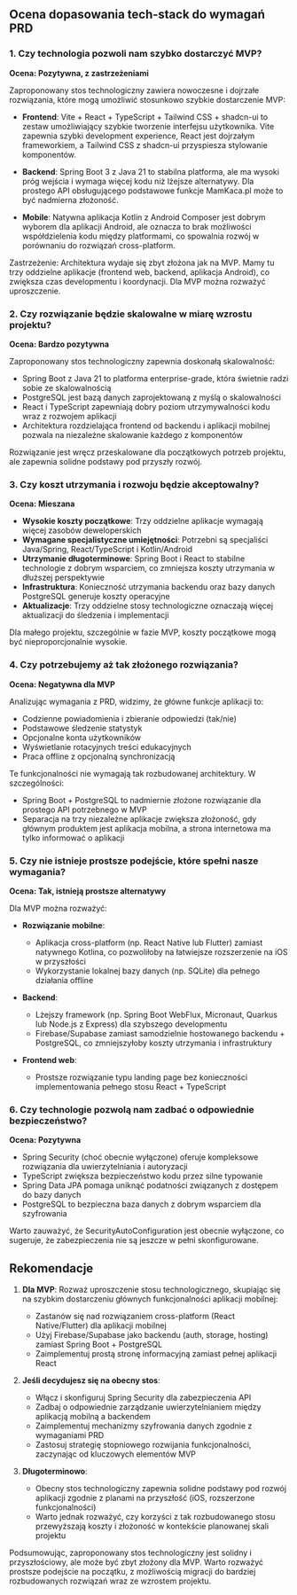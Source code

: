 ## Ocena dopasowania tech-stack do wymagań PRD

### 1. Czy technologia pozwoli nam szybko dostarczyć MVP?

__Ocena: Pozytywna, z zastrzeżeniami__

Zaproponowany stos technologiczny zawiera nowoczesne i dojrzałe rozwiązania, które mogą umożliwić stosunkowo szybkie dostarczenie MVP:

- __Frontend__: Vite + React + TypeScript + Tailwind CSS + shadcn-ui to zestaw umożliwiający szybkie tworzenie interfejsu użytkownika. Vite zapewnia szybki development experience, React jest dojrzałym frameworkiem, a Tailwind CSS z shadcn-ui przyspiesza stylowanie komponentów.

- __Backend__: Spring Boot 3 z Java 21 to stabilna platforma, ale ma wysoki próg wejścia i wymaga więcej kodu niż lżejsze alternatywy. Dla prostego API obsługującego podstawowe funkcje MamKaca.pl może to być nadmierna złożoność.

- __Mobile__: Natywna aplikacja Kotlin z Android Composer jest dobrym wyborem dla aplikacji Android, ale oznacza to brak możliwości współdzielenia kodu między platformami, co spowalnia rozwój w porównaniu do rozwiązań cross-platform.

Zastrzeżenie: Architektura wydaje się zbyt złożona jak na MVP. Mamy tu trzy oddzielne aplikacje (frontend web, backend, aplikacja Android), co zwiększa czas developmentu i koordynacji. Dla MVP można rozważyć uproszczenie.

### 2. Czy rozwiązanie będzie skalowalne w miarę wzrostu projektu?

__Ocena: Bardzo pozytywna__

Zaproponowany stos technologiczny zapewnia doskonałą skalowalność:

- Spring Boot z Java 21 to platforma enterprise-grade, która świetnie radzi sobie ze skalowalnością
- PostgreSQL jest bazą danych zaprojektowaną z myślą o skalowalności
- React i TypeScript zapewniają dobry poziom utrzymywalności kodu wraz z rozwojem aplikacji
- Architektura rozdzielająca frontend od backendu i aplikacji mobilnej pozwala na niezależne skalowanie każdego z komponentów

Rozwiązanie jest wręcz przeskalowane dla początkowych potrzeb projektu, ale zapewnia solidne podstawy pod przyszły rozwój.

### 3. Czy koszt utrzymania i rozwoju będzie akceptowalny?

__Ocena: Mieszana__

- __Wysokie koszty początkowe__: Trzy oddzielne aplikacje wymagają więcej zasobów deweloperskich
- __Wymagane specjalistyczne umiejętności__: Potrzebni są specjaliści Java/Spring, React/TypeScript i Kotlin/Android
- __Utrzymanie długoterminowe__: Spring Boot i React to stabilne technologie z dobrym wsparciem, co zmniejsza koszty utrzymania w dłuższej perspektywie
- __Infrastruktura__: Konieczność utrzymania backendu oraz bazy danych PostgreSQL generuje koszty operacyjne
- __Aktualizacje__: Trzy oddzielne stosy technologiczne oznaczają więcej aktualizacji do śledzenia i implementacji

Dla małego projektu, szczególnie w fazie MVP, koszty początkowe mogą być nieproporcjonalnie wysokie.

### 4. Czy potrzebujemy aż tak złożonego rozwiązania?

__Ocena: Negatywna dla MVP__

Analizując wymagania z PRD, widzimy, że główne funkcje aplikacji to:

- Codzienne powiadomienia i zbieranie odpowiedzi (tak/nie)
- Podstawowe śledzenie statystyk
- Opcjonalne konta użytkowników
- Wyświetlanie rotacyjnych treści edukacyjnych
- Praca offline z opcjonalną synchronizacją

Te funkcjonalności nie wymagają tak rozbudowanej architektury. W szczególności:

- Spring Boot + PostgreSQL to nadmiernie złożone rozwiązanie dla prostego API potrzebnego w MVP
- Separacja na trzy niezależne aplikacje zwiększa złożoność, gdy głównym produktem jest aplikacja mobilna, a strona internetowa ma tylko informować o aplikacji

### 5. Czy nie istnieje prostsze podejście, które spełni nasze wymagania?

__Ocena: Tak, istnieją prostsze alternatywy__

Dla MVP można rozważyć:

- __Rozwiązanie mobilne__:

    - Aplikacja cross-platform (np. React Native lub Flutter) zamiast natywnego Kotlina, co pozwoliłoby na łatwiejsze rozszerzenie na iOS w przyszłości
    - Wykorzystanie lokalnej bazy danych (np. SQLite) dla pełnego działania offline

- __Backend__:

    - Lżejszy framework (np. Spring Boot WebFlux, Micronaut, Quarkus lub Node.js z Express) dla szybszego developmentu
    - Firebase/Supabase zamiast samodzielnie hostowanego backendu + PostgreSQL, co zmniejszyłoby koszty utrzymania i infrastruktury

- __Frontend web__:

    - Prostsze rozwiązanie typu landing page bez konieczności implementowania pełnego stosu React + TypeScript

### 6. Czy technologie pozwolą nam zadbać o odpowiednie bezpieczeństwo?

__Ocena: Pozytywna__

- Spring Security (choć obecnie wyłączone) oferuje kompleksowe rozwiązania dla uwierzytelniania i autoryzacji
- TypeScript zwiększa bezpieczeństwo kodu przez silne typowanie
- Spring Data JPA pomaga uniknąć podatności związanych z dostępem do bazy danych
- PostgreSQL to bezpieczna baza danych z dobrym wsparciem dla szyfrowania

Warto zauważyć, że SecurityAutoConfiguration jest obecnie wyłączone, co sugeruje, że zabezpieczenia nie są jeszcze w pełni skonfigurowane.

## Rekomendacje

1. __Dla MVP__: Rozważ uproszczenie stosu technologicznego, skupiając się na szybkim dostarczeniu głównych funkcjonalności aplikacji mobilnej:

    - Zastanów się nad rozwiązaniem cross-platform (React Native/Flutter) dla aplikacji mobilnej
    - Użyj Firebase/Supabase jako backendu (auth, storage, hosting) zamiast Spring Boot + PostgreSQL
    - Zaimplementuj prostą stronę informacyjną zamiast pełnej aplikacji React

2. __Jeśli decydujesz się na obecny stos__:

    - Włącz i skonfiguruj Spring Security dla zabezpieczenia API
    - Zadbaj o odpowiednie zarządzanie uwierzytelnianiem między aplikacją mobilną a backendem
    - Zaimplementuj mechanizmy szyfrowania danych zgodnie z wymaganiami PRD
    - Zastosuj strategię stopniowego rozwijania funkcjonalności, zaczynając od kluczowych elementów MVP

3. __Długoterminowo__:

    - Obecny stos technologiczny zapewnia solidne podstawy pod rozwój aplikacji zgodnie z planami na przyszłość (iOS, rozszerzone funkcjonalności)
    - Warto jednak rozważyć, czy korzyści z tak rozbudowanego stosu przewyższają koszty i złożoność w kontekście planowanej skali projektu

Podsumowując, zaproponowany stos technologiczny jest solidny i przyszłościowy, ale może być zbyt złożony dla MVP. Warto rozważyć prostsze podejście na początku, z możliwością migracji do bardziej rozbudowanych rozwiązań wraz ze wzrostem projektu.
